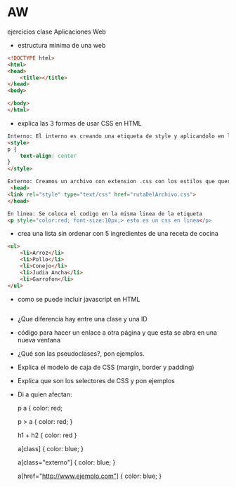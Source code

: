 # AW
ejercicios clase Aplicaciones Web

- estructura mínima de una web
```html
<!DOCTYPE html>
<html>
<head>
	<title></title>
</head>
<body>

</body>
</html>
```

- explica las 3 formas de usar CSS en HTML
```html
Interno: El interno es creando una etiqueta de style y aplicandolo en la etiqueta deseada, por ejemplo 
<style>
p {
	text-align: center
}
</style>

Externo: Creamos un archivo con extension .css con los estilos que queremos aplicar y lo instertamos en nuestro codigo de esta manera
 <head>
<link rel="style" type="text/css" href="rutaDelArchivo.css">
</head>

En linea: Se coloca el codigo en la misma linea de la etiqueta
<p style="color:red; font-size:10px;> esto es un css en linea</p>
```
- crea una lista sin ordenar con 5 ingredientes de una receta de cocina
```html
<ul>
	<li>Arroz</li>
	<li>Pollo</li>
	<li>Conejo</li>
	<li>Judia Ancha</li>
	<li>Garrofon</li>
</ul>
```
- como se puede incluir javascript en HTML
```html

```
- ¿Que diferencia hay entre una clase y una ID
- código para hacer un enlace a otra página y que esta se abra en una nueva ventana
- ¿Qué son las pseudoclases?, pon ejemplos.
- Explica el modelo de caja de CSS (margin, border y padding)
- Explica que son los selectores de CSS y pon ejemplos
- Di a quien afectan:

    p a { color: red;

    p > a { color: red; }

    h1 + h2 { color: red }

    a[class] { color: blue; }

    a[class="externo"] { color: blue; }

    a[href="http://www.ejemplo.com"] { color: blue; }
